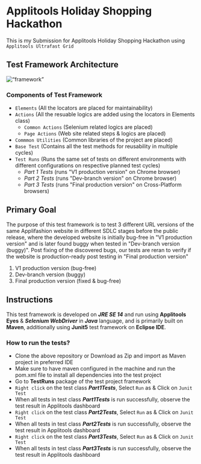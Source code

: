 # Applitools Holiday Shopping Hackathon 

This is my Submission for Applitools Holiday Shopping Hackathon using `Applitools Ultrafast Grid`
## Test Framework Architecture
<img title=“diagram” alt=“framework” src="https://github.com/suparna-khamaru/ApplitoolsHolidayShoppingHackathonDec2020/blob/main/images/architecture.png" />

### Components of Test Framework

- `Elements` (All the locators are placed for maintainability)
- `Actions` (All the resuable logics are added using the locators in Elements class)
  - `Common Actions` (Selenium related logics are placed)
  - `Page Actions` (Web site related steps & logics are placed)
- `Commmon Utilities` (Common libraries of the project are placed)
- `Base Test` (Contains all the test methods for reusability in multiple cycles)
- `Test Runs` (Runs the same set of tests on different environments with different configurations on respective planned test cycles)
  - *Part 1 Tests* (runs "V1 production version" on Chrome browser)
  - *Part 2 Tests* (runs "Dev-branch version" on Chrome browser)
  - *Part 3 Tests* (runs "Final production version" on Cross-Platform browsers)

## Primary Goal 

The purpose of this test framework is to test 3 different URL versions of the same Applifashion website in different SDLC stages before the public release, where the developed website is initially bug-free in "V1 production version" and is later found buggy when tested in "Dev-branch version (buggy)". Post fixing of the discovered bugs, our tests are reran to verify if the website is production-ready post testing in "Final production version"
 1. V1 production version (bug-free)
 2. Dev-branch version (buggy)
 3. Final production version (fixed & bug-free)

## Instructions

This test framework is developed on ***JRE SE 14*** and run using **Applitools Eyes** & ***Selenium WebDriver*** in ***Java*** language, and is primarily built on **Maven**, additionally using **Junit5** test framework on **Eclipse IDE**. 

### How to run the tests?

- Clone the above repository or Download as Zip and import as Maven project in preferred IDE
- Make sure to have maven configured in the machine and run the pom.xml file to install all dependencies into the test project
- Go to **TestRuns** package of the test project framework
- `Right click` on the test class ***Part1Tests***, Select `Run` as & Click on `Junit Test`
- When all tests in test class ***Part1Tests*** is run successfully, observe the test result in Applitools dashboard
- `Right click` on the test class ***Part2Tests***, Select `Run` as & Click on `Junit Test`
- When all tests in test class ***Part2Tests*** is run successfully, observe the test result in Applitools dashboard
- `Right click` on the test class ***Part3Tests***, Select `Run` as & Click on `Junit Test`
- When all tests in test class ***Part3Tests*** is run successfully, observe the test result in Applitools dashboard

